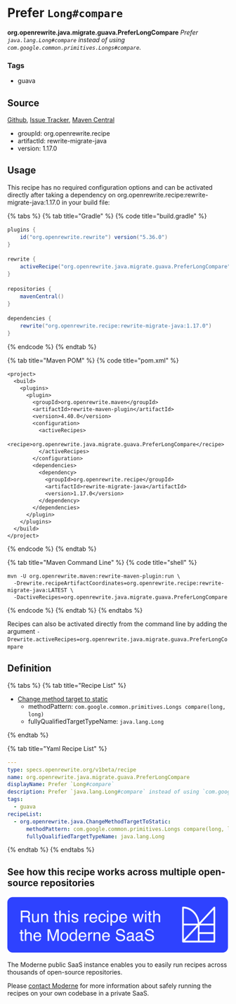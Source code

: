 # Prefer `Long#compare`

**org.openrewrite.java.migrate.guava.PreferLongCompare**
_Prefer `java.lang.Long#compare` instead of using `com.google.common.primitives.Longs#compare`._

### Tags

* guava

## Source

[Github](https://github.com/openrewrite/rewrite-migrate-java/blob/main/src/main/resources/META-INF/rewrite/no-guava.yml), [Issue Tracker](https://github.com/openrewrite/rewrite-migrate-java/issues), [Maven Central](https://search.maven.org/artifact/org.openrewrite.recipe/rewrite-migrate-java/1.17.0/jar)

* groupId: org.openrewrite.recipe
* artifactId: rewrite-migrate-java
* version: 1.17.0


## Usage

This recipe has no required configuration options and can be activated directly after taking a dependency on org.openrewrite.recipe:rewrite-migrate-java:1.17.0 in your build file:

{% tabs %}
{% tab title="Gradle" %}
{% code title="build.gradle" %}
```groovy
plugins {
    id("org.openrewrite.rewrite") version("5.36.0")
}

rewrite {
    activeRecipe("org.openrewrite.java.migrate.guava.PreferLongCompare")
}

repositories {
    mavenCentral()
}

dependencies {
    rewrite("org.openrewrite.recipe:rewrite-migrate-java:1.17.0")
}
```
{% endcode %}
{% endtab %}

{% tab title="Maven POM" %}
{% code title="pom.xml" %}
```markup
<project>
  <build>
    <plugins>
      <plugin>
        <groupId>org.openrewrite.maven</groupId>
        <artifactId>rewrite-maven-plugin</artifactId>
        <version>4.40.0</version>
        <configuration>
          <activeRecipes>
            <recipe>org.openrewrite.java.migrate.guava.PreferLongCompare</recipe>
          </activeRecipes>
        </configuration>
        <dependencies>
          <dependency>
            <groupId>org.openrewrite.recipe</groupId>
            <artifactId>rewrite-migrate-java</artifactId>
            <version>1.17.0</version>
          </dependency>
        </dependencies>
      </plugin>
    </plugins>
  </build>
</project>
```
{% endcode %}
{% endtab %}

{% tab title="Maven Command Line" %}
{% code title="shell" %}
```shell
mvn -U org.openrewrite.maven:rewrite-maven-plugin:run \
  -Drewrite.recipeArtifactCoordinates=org.openrewrite.recipe:rewrite-migrate-java:LATEST \
  -DactiveRecipes=org.openrewrite.java.migrate.guava.PreferLongCompare
```
{% endcode %}
{% endtab %}
{% endtabs %}

Recipes can also be activated directly from the command line by adding the argument `-Drewrite.activeRecipes=org.openrewrite.java.migrate.guava.PreferLongCompare`

## Definition

{% tabs %}
{% tab title="Recipe List" %}
* [Change method target to static](../../../java/changemethodtargettostatic.md)
  * methodPattern: `com.google.common.primitives.Longs compare(long, long)`
  * fullyQualifiedTargetTypeName: `java.lang.Long`

{% endtab %}

{% tab title="Yaml Recipe List" %}
```yaml
---
type: specs.openrewrite.org/v1beta/recipe
name: org.openrewrite.java.migrate.guava.PreferLongCompare
displayName: Prefer `Long#compare`
description: Prefer `java.lang.Long#compare` instead of using `com.google.common.primitives.Longs#compare`.
tags:
  - guava
recipeList:
  - org.openrewrite.java.ChangeMethodTargetToStatic:
      methodPattern: com.google.common.primitives.Longs compare(long, long)
      fullyQualifiedTargetTypeName: java.lang.Long

```
{% endtab %}
{% endtabs %}

## See how this recipe works across multiple open-source repositories

[![Moderne Link Image](/.gitbook/assets/ModerneRecipeButton.png)](https://public.moderne.io/recipes/org.openrewrite.java.migrate.guava.PreferLongCompare)

The Moderne public SaaS instance enables you to easily run recipes across thousands of open-source repositories.

Please [contact Moderne](https://moderne.io/product) for more information about safely running the recipes on your own codebase in a private SaaS.
